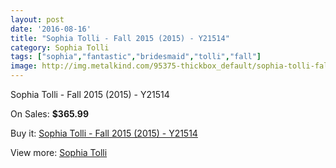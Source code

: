 ```yaml
---
layout: post
date: '2016-08-16'
title: "Sophia Tolli - Fall 2015 (2015) - Y21514"
category: Sophia Tolli
tags: ["sophia","fantastic","bridesmaid","tolli","fall"]
image: http://img.metalkind.com/95375-thickbox_default/sophia-tolli-fall-2015-2015-y21514.jpg
---
```

Sophia Tolli - Fall 2015 (2015) - Y21514

On Sales: **$365.99**
<a href="https://www.metalkind.com/en/sophia-tolli/22211-sophia-tolli-fall-2015-2015-y21514.html"><amp-img layout="responsive" width="600" height="600" src="//img.metalkind.com/95375-thickbox_default/sophia-tolli-fall-2015-2015-y21514.jpg" alt="Sophia Tolli - Fall 2015 (2015) - Y21514 0" /></a>
<a href="https://www.metalkind.com/en/sophia-tolli/22211-sophia-tolli-fall-2015-2015-y21514.html"><amp-img layout="responsive" width="600" height="600" src="//img.metalkind.com/95376-thickbox_default/sophia-tolli-fall-2015-2015-y21514.jpg" alt="Sophia Tolli - Fall 2015 (2015) - Y21514 1" /></a>
<a href="https://www.metalkind.com/en/sophia-tolli/22211-sophia-tolli-fall-2015-2015-y21514.html"><amp-img layout="responsive" width="600" height="600" src="//img.metalkind.com/95378-thickbox_default/sophia-tolli-fall-2015-2015-y21514.jpg" alt="Sophia Tolli - Fall 2015 (2015) - Y21514 2" /></a>

Buy it: [Sophia Tolli - Fall 2015 (2015) - Y21514](https://www.metalkind.com/en/sophia-tolli/22211-sophia-tolli-fall-2015-2015-y21514.html "Sophia Tolli - Fall 2015 (2015) - Y21514")

View more: [Sophia Tolli](https://www.metalkind.com/en/184-sophia-tolli "Sophia Tolli")